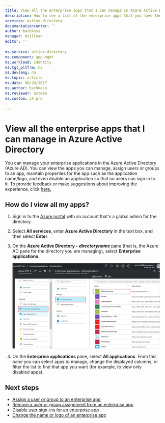 ```yaml
---
title: View all the enterprise apps that I can manage in Azure Active Directory | Microsoft Docs
description: How to see a list of the enterprise apps that you have the permissions to manage in Azure Active Directory
services: active-directory
documentationcenter: ''
author: barbkess
manager: mtillman
editor: ''

ms.service: active-directory
ms.component: app-mgmt
ms.workload: identity
ms.tgt_pltfrm: na
ms.devlang: na
ms.topic: article
ms.date: 08/28/2017
ms.author: barbkess
ms.reviewer: asteen
ms.custom: it-pro

---
```

# View all the enterprise apps that I can manage in Azure Active Directory
You can manage your enterprise applications in the Azure Active Directory (Azure AD). You can view the apps you can manage, assign users or groups to an app, maintain properties for the app such as the application name/logo, and even disable an application so that no users can sign in to it. To provide feedback or make suggestions about improving the experience, click [here.](https://forms.office.com/Pages/ResponsePage.aspx?id=v4j5cvGGr0GRqy180BHbR4T3-G0YQw9Hl78oLEwFNj1UQVhGMDZFNEhFTDZHUDNBSUk3UVFPODVBWC4u) 

## How do I view all my apps?
1. Sign in to the [Azure portal](https://portal.azure.com) with an account that's a global admin for the directory.
2. Select **All services**, enter **Azure Active Directory** in the text box, and then select **Enter**.
3. On the **Azure Active Directory -** ***directoryname*** pane (that is, the Azure AD pane for the directory you are managing), select **Enterprise applications**.

    ![Opening Enterprise apps](./media/view-applications-portal/open-enterprise-apps.png)
4. On the **Enterprise applications** pane, select **All applications**. From this pane you can select apps to manage, change the displayed columns, or filter the list to find that app you want (for example, to view only disabled apps).

## Next steps
* [Assign a user or group to an enterprise app](assign-user-or-group-access-portal.md)
* [Remove a user or group assignment from an enterprise app](remove-user-or-group-access-portal.md)
* [Disable user sign-ins for an enterprise app](disable-user-sign-in-portal.md)
* [Change the name or logo of an enterprise app](change-name-or-logo-portal.md)
